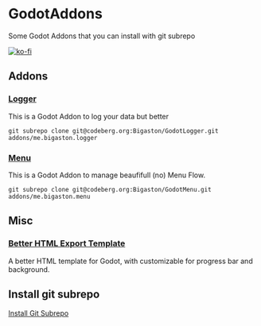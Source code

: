 # GodotAddons
Some Godot Addons that you can install with git subrepo

[![ko-fi](https://ko-fi.com/img/githubbutton_sm.svg)](https://ko-fi.com/A0A05WS6)

## Addons
### [Logger](https://codeberg.org/Bigaston/GodotLogger)
This is a Godot Addon to log your data but better
```
git subrepo clone git@codeberg.org:Bigaston/GodotLogger.git addons/me.bigaston.logger
```

### [Menu](https://codeberg.org/Bigaston/GodotMenu)
This is a Godot Addon to manage beaufifull (no) Menu Flow.
```
git subrepo clone git@codeberg.org:Bigaston/GodotMenu.git addons/me.bigaston.menu
```

## Misc
### [Better HTML Export Template](./better_html_template/README.md)
A better HTML template for Godot, with customizable for progress bar and background.

## Install git subrepo
[Install Git Subrepo](./subrepo.md) 
